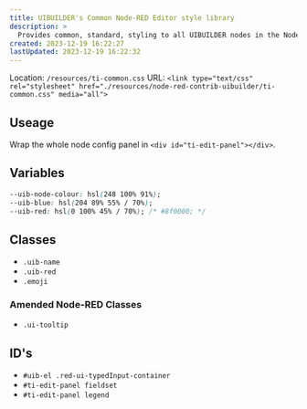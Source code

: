 ```yaml
---
title: UIBUILDER's Common Node-RED Editor style library
description: >
  Provides common, standard, styling to all UIBUILDER nodes in the Node-RED Editor.
created: 2023-12-19 16:22:27
lastUpdated: 2023-12-19 16:22:32
---
```


Location: `/resources/ti-common.css`
URL: `<link type="text/css" rel="stylesheet" href="./resources/node-red-contrib-uibuilder/ti-common.css" media="all">
`

## Useage

Wrap the whole node config panel in `<div id="ti-edit-panel"></div>`.

## Variables

```css
--uib-node-colour: hsl(248 100% 91%);
--uib-blue: hsl(204 89% 55% / 70%); 
--uib-red: hsl(0 100% 45% / 70%); /* #8f0000; */
```

## Classes

* `.uib-name`
* `.uib-red`
* `.emoji`

### Amended Node-RED Classes

* `.ui-tooltip`

## ID's

* `#uib-el .red-ui-typedInput-container`
* `#ti-edit-panel fieldset`
* `#ti-edit-panel legend`
